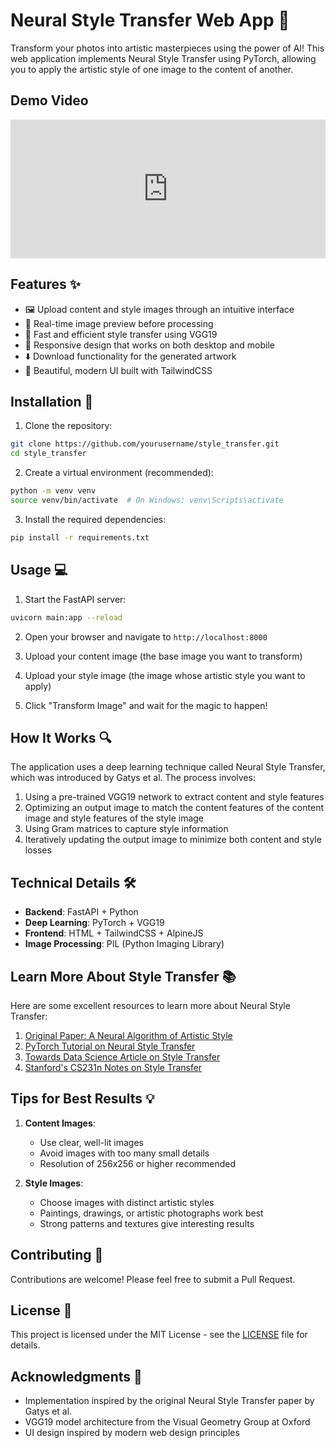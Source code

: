 # Neural Style Transfer Web App 🎨

Transform your photos into artistic masterpieces using the power of AI! This web application implements Neural Style Transfer using PyTorch, allowing you to apply the artistic style of one image to the content of another.

## Demo Video
<div style="position: relative; padding-bottom: 44.0625%; height: 0;"><iframe src="https://www.loom.com/embed/850abd53da9f43e2b18d2b6f784920fe?sid=1de48295-3eb4-432b-8815-260c427e4000" frameborder="0" webkitallowfullscreen mozallowfullscreen allowfullscreen style="position: absolute; top: 0; left: 0; width: 100%; height: 100%;"></iframe></div>

## Features ✨

- 🖼️ Upload content and style images through an intuitive interface
- 🔄 Real-time image preview before processing
- 🎯 Fast and efficient style transfer using VGG19
- 📱 Responsive design that works on both desktop and mobile
- ⬇️ Download functionality for the generated artwork
- 🎨 Beautiful, modern UI built with TailwindCSS

## Installation 🚀

1. Clone the repository:
```bash
git clone https://github.com/yourusername/style_transfer.git
cd style_transfer
```

2. Create a virtual environment (recommended):
```bash
python -m venv venv
source venv/bin/activate  # On Windows: venv\Scripts\activate
```

3. Install the required dependencies:
```bash
pip install -r requirements.txt
```

## Usage 💻

1. Start the FastAPI server:
```bash
uvicorn main:app --reload
```

2. Open your browser and navigate to `http://localhost:8000`

3. Upload your content image (the base image you want to transform)

4. Upload your style image (the image whose artistic style you want to apply)

5. Click "Transform Image" and wait for the magic to happen!

## How It Works 🔍

The application uses a deep learning technique called Neural Style Transfer, which was introduced by Gatys et al. The process involves:

1. Using a pre-trained VGG19 network to extract content and style features
2. Optimizing an output image to match the content features of the content image and style features of the style image
3. Using Gram matrices to capture style information
4. Iteratively updating the output image to minimize both content and style losses

## Technical Details 🛠️

- **Backend**: FastAPI + Python
- **Deep Learning**: PyTorch + VGG19
- **Frontend**: HTML + TailwindCSS + AlpineJS
- **Image Processing**: PIL (Python Imaging Library)

## Learn More About Style Transfer 📚

Here are some excellent resources to learn more about Neural Style Transfer:

1. [Original Paper: A Neural Algorithm of Artistic Style](https://arxiv.org/abs/1508.06576)
2. [PyTorch Tutorial on Neural Style Transfer](https://pytorch.org/tutorials/advanced/neural_style_tutorial.html)
3. [Towards Data Science Article on Style Transfer](https://towardsdatascience.com/neural-style-transfer-tutorial-part-1-f5cd3315fa7f)
4. [Stanford's CS231n Notes on Style Transfer](http://cs231n.github.io/neural-style-transfer/)

## Tips for Best Results 💡

1. **Content Images**:
   - Use clear, well-lit images
   - Avoid images with too many small details
   - Resolution of 256x256 or higher recommended

2. **Style Images**:
   - Choose images with distinct artistic styles
   - Paintings, drawings, or artistic photographs work best
   - Strong patterns and textures give interesting results

## Contributing 🤝

Contributions are welcome! Please feel free to submit a Pull Request.

## License 📄

This project is licensed under the MIT License - see the [LICENSE](LICENSE) file for details.

## Acknowledgments 🙏

- Implementation inspired by the original Neural Style Transfer paper by Gatys et al.
- VGG19 model architecture from the Visual Geometry Group at Oxford
- UI design inspired by modern web design principles 